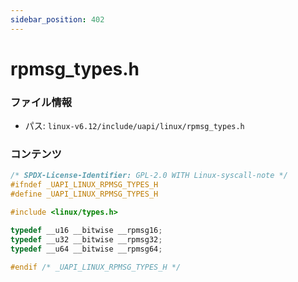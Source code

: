 ```yaml
---
sidebar_position: 402
---
```

# rpmsg_types.h

### ファイル情報

- パス: `linux-v6.12/include/uapi/linux/rpmsg_types.h`

### コンテンツ

```h
/* SPDX-License-Identifier: GPL-2.0 WITH Linux-syscall-note */
#ifndef _UAPI_LINUX_RPMSG_TYPES_H
#define _UAPI_LINUX_RPMSG_TYPES_H

#include <linux/types.h>

typedef __u16 __bitwise __rpmsg16;
typedef __u32 __bitwise __rpmsg32;
typedef __u64 __bitwise __rpmsg64;

#endif /* _UAPI_LINUX_RPMSG_TYPES_H */

```
